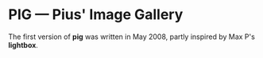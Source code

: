 # PIG &mdash; Pius' Image Gallery

The first version of **pig** was written in May 2008, partly inspired by Max P's **lightbox**.

